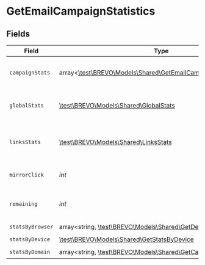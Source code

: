 # GetEmailCampaignStatistics


## Fields

| Field                                                                                                                  | Type                                                                                                                   | Required                                                                                                               | Description                                                                                                            | Example                                                                                                                |
| ---------------------------------------------------------------------------------------------------------------------- | ---------------------------------------------------------------------------------------------------------------------- | ---------------------------------------------------------------------------------------------------------------------- | ---------------------------------------------------------------------------------------------------------------------- | ---------------------------------------------------------------------------------------------------------------------- |
| `campaignStats`                                                                                                        | array<[\test\BREVO\Models\Shared\GetEmailCampaignCampaignStats](../../Models/Shared/GetEmailCampaignCampaignStats.md)> | :heavy_check_mark:                                                                                                     | List-wise statistics of the campaign.                                                                                  |                                                                                                                        |
| `globalStats`                                                                                                          | [\test\BREVO\Models\Shared\GlobalStats](../../Models/Shared/GlobalStats.md)                                            | :heavy_check_mark:                                                                                                     | Overall statistics of the campaign                                                                                     |                                                                                                                        |
| `linksStats`                                                                                                           | [\test\BREVO\Models\Shared\LinksStats](../../Models/Shared/LinksStats.md)                                              | :heavy_check_mark:                                                                                                     | Statistics about the number of clicks for the links                                                                    | {"example.abc.com":7,"example.domain.com":10}                                                                          |
| `mirrorClick`                                                                                                          | *int*                                                                                                                  | :heavy_check_mark:                                                                                                     | Number of clicks on mirror link                                                                                        | 120                                                                                                                    |
| `remaining`                                                                                                            | *int*                                                                                                                  | :heavy_check_mark:                                                                                                     | Number of remaning emails to send                                                                                      | 1000                                                                                                                   |
| `statsByBrowser`                                                                                                       | array<string, [\test\BREVO\Models\Shared\GetDeviceBrowserStats](../../Models/Shared/GetDeviceBrowserStats.md)>         | :heavy_check_mark:                                                                                                     | N/A                                                                                                                    |                                                                                                                        |
| `statsByDevice`                                                                                                        | [\test\BREVO\Models\Shared\GetStatsByDevice](../../Models/Shared/GetStatsByDevice.md)                                  | :heavy_check_mark:                                                                                                     | N/A                                                                                                                    |                                                                                                                        |
| `statsByDomain`                                                                                                        | array<string, [\test\BREVO\Models\Shared\GetCampaignStats](../../Models/Shared/GetCampaignStats.md)>                   | :heavy_check_mark:                                                                                                     | N/A                                                                                                                    |                                                                                                                        |